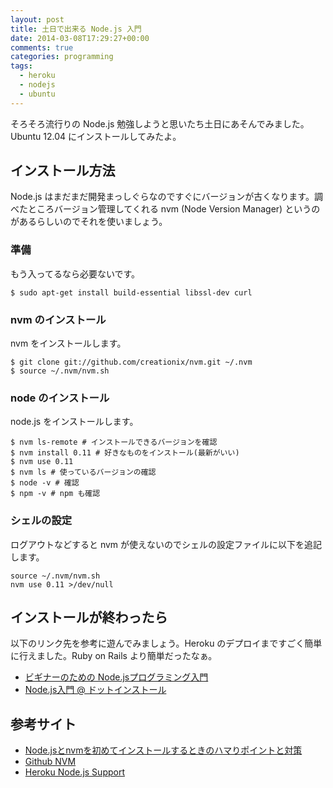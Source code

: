```yaml
---
layout: post
title: 土日で出来る Node.js 入門
date: 2014-03-08T17:29:27+00:00
comments: true
categories: programming
tags:
  - heroku
  - nodejs
  - ubuntu
---
```


そろそろ流行りの Node.js 勉強しようと思いたち土日にあそんでみました。Ubuntu 12.04 にインストールしてみたよ。

## インストール方法
Node.js はまだまだ開発まっしぐらなのですぐにバージョンが古くなります。調べたところバージョン管理してくれる nvm (Node Version Manager) というのがあるらしいのでそれを使いましょう。

### 準備
もう入ってるなら必要ないです。

    $ sudo apt-get install build-essential libssl-dev curl

### nvm のインストール
nvm をインストールします。

    $ git clone git://github.com/creationix/nvm.git ~/.nvm
    $ source ~/.nvm/nvm.sh

### node のインストール
node.js をインストールします。

    $ nvm ls-remote # インストールできるバージョンを確認  
    $ nvm install 0.11 # 好きなものをインストール(最新がいい)
    $ nvm use 0.11
    $ nvm ls # 使っているバージョンの確認
    $ node -v # 確認
    $ npm -v # npm も確認

### シェルの設定
ログアウトなどすると nvm が使えないのでシェルの設定ファイルに以下を追記します。

    source ~/.nvm/nvm.sh
    nvm use 0.11 >/dev/null

## インストールが終わったら
以下のリンク先を参考に遊んでみましょう。Heroku のデプロイまですごく簡単に行えました。Ruby on Rails より簡単だったなぁ。
<ul>
  <li>
    <a href="http://libro.tuyano.com/index2?id=1115003" title="ビギナーのための Node.jsプログラミング入門" target="_blank">ビギナーのための Node.jsプログラミング入門</a>
  </li>
  <li>
    <a href="http://dotinstall.com/lessons/basic_nodejs" title="Node.js入門 @ ドットインストール" target="_blank">Node.js入門 @ ドットインストール</a>
  </li>
</ul>

## 参考サイト
<ul>
  <li>
    <a href="http://mollifier.hatenablog.com/entry/20110221/p1" title="Node.jsとnvmを初めてインストールするときのハマりポイントと対策" target="_blank">Node.jsとnvmを初めてインストールするときのハマりポイントと対策</a>
  </li>
  <li>
    <a href="https://github.com/creationix/nvm" title="Github nvm" target="_blank">Github NVM</a>
  </li>
  <li>
    <a href="https://devcenter.heroku.com/articles/nodejs-support" title="Heroku Node.js Support" target="_blank">Heroku Node.js Support</a>
  </li>
</ul>
